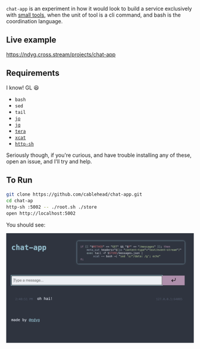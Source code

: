 `chat-app` is an experiment in how it would look to build a service exclusively
with [small
tools](https://gist.github.com/cablehead/efbe67fb90b8dde21a7c885f91f3f75d),
when the unit of tool is a cli command, and bash is the coordination language.

## Live example

https://ndyg.cross.stream/projects/chat-app

## Requirements

I know! GL 😆

- `bash`
- `sed`
- `tail`
- [`jo`](https://github.com/jpmens/jo)
- [`jq`](https://jqlang.github.io/jq/)
- [`tera`](https://github.com/chevdor/tera-cli)
- [`xcat`](https://github.com/cablehead/xcat)
- [`http-sh`](https://github.com/cablehead/http-sh)

Seriously though, if you're curious, and have trouble installing any of these, open an issue, and I'll try and help.

## To Run

```bash
git clone https://github.com/cablehead/chat-app.git
cd chat-ap
http-sh :5002 -- ./root.sh ./store
open http://localhost:5002
```

You should see:

![Screenshot](docs/screenshot.png)
